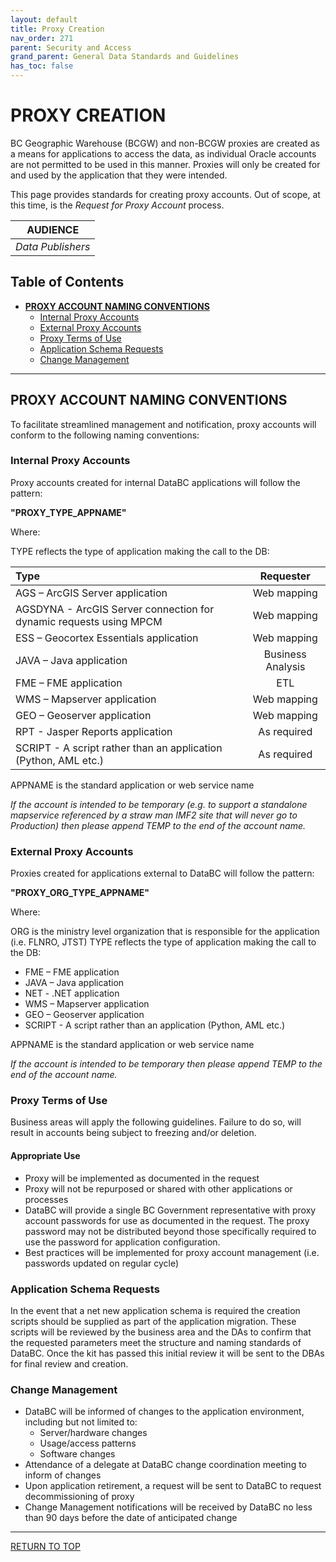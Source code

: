 ```yaml
---
layout: default
title: Proxy Creation
nav_order: 271
parent: Security and Access
grand_parent: General Data Standards and Guidelines
has_toc: false
---
```


# PROXY CREATION

BC Geographic Warehouse (BCGW) and non-BCGW proxies are created as a means for applications to access the data, as individual Oracle accounts are not permitted to be used in this manner. Proxies will only be created for and used by the application that they were intended. 

This page provides standards for creating proxy accounts.  Out of scope, at this time, is the _Request for Proxy Account_ process. 

|**AUDIENCE**| 
|:---:|
| *Data Publishers* |

## Table of Contents
+ [**PROXY ACCOUNT NAMING CONVENTIONS**](#proxy-account-naming-conventions)
	+ [Internal Proxy Accounts](#internal-proxy-accounts)
	+ [External Proxy Accounts](#external-proxy-accounts)
	+ [Proxy Terms of Use](#proxy-terms-of-use)
	+ [Application Schema Requests](#application-schema-requests)
	+ [Change Management](#change-management)
  
-----------------------

## PROXY ACCOUNT NAMING CONVENTIONS

To facilitate streamlined management and notification, proxy accounts will conform to the following naming conventions: 

### Internal Proxy Accounts

Proxy accounts created for internal DataBC applications will follow the pattern: 

**"PROXY_TYPE_APPNAME"**

Where:

TYPE reflects the type of application making the call to the DB: 

| Type | Requester |
| :--- | :---: | 
| AGS – ArcGIS Server application    | Web mapping     | 
| AGSDYNA - ArcGIS Server connection for dynamic requests using MPCM     | Web mapping     | 
| ESS – Geocortex Essentials application      | Web mapping     | 
| JAVA – Java application     | Business Analysis     | 
| FME – FME application     | ETL     | 
| WMS – Mapserver application     | Web mapping     | 
| GEO – Geoserver application     | Web mapping     | 
| RPT - Jasper Reports application     | As required     | 
| SCRIPT - A script rather than an application (Python, AML etc.)      | As required     | 

APPNAME is the standard application or web service name

*If the account is intended to be temporary (e.g. to support a standalone mapservice referenced by a straw man IMF2 site that will never go to Production) then please append TEMP to the end of the account name.*

### External Proxy Accounts

 Proxies created for applications external to DataBC will follow the pattern: 

**"PROXY_ORG_TYPE_APPNAME"**

Where:

ORG is the ministry level organization that is responsible for the application (i.e. FLNRO, JTST)
 TYPE reflects the type of application making the call to the DB: 
   + FME – FME application 
   + JAVA – Java application 
   + NET - .NET application 
   + WMS – Mapserver application 
   + GEO – Geoserver application 
   + SCRIPT - A script rather than an application (Python, AML etc.) 


APPNAME is the standard application or web service name

*If the account is intended to be temporary then please append TEMP to the end of the account name.*

### Proxy Terms of Use

Business areas will apply the following guidelines. Failure to do so, will result in accounts being subject to freezing and/or deletion. 

#### Appropriate Use

   + Proxy will be implemented as documented in the request 
   + Proxy will not be repurposed or shared with other applications or processes 
   + DataBC will provide a single BC Government representative with proxy account passwords for use as documented in the request. The proxy password may not be distributed beyond those specifically required to use the password for application configuration. 
   + Best practices will be implemented for proxy account management (i.e. passwords updated on regular cycle) 

### Application Schema Requests

In the event that a net new application schema is required the creation scripts should be supplied as part of the application migration.  These scripts will be reviewed by the business area and the DAs to confirm that the requested parameters meet the structure and naming standards of DataBC.  Once the kit has passed this initial review it will be sent to the DBAs for final review and creation.

### Change Management

+ DataBC will be informed of changes to the application environment, including but not limited to:  
   + Server/hardware changes 
   + Usage/access patterns 
   + Software changes 
+ Attendance of a delegate at DataBC change coordination meeting to inform of changes 
+ Upon application retirement, a request will be sent to DataBC to request decommissioning of proxy 
+ Change Management notifications will be received by DataBC no less than 90 days before the date of anticipated change

-------------------------------------------------------

[RETURN TO TOP][1]

[1]: #proxy-creation
